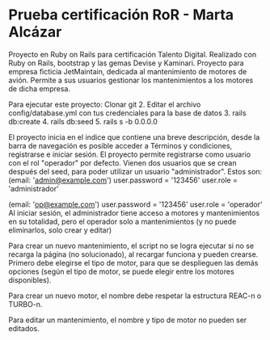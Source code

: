 # Prueba certificación RoR - Marta Alcázar

Proyecto en Ruby on Rails para certificación Talento Digital. Realizado con Ruby on Rails, bootstrap y las gemas Devise y Kaminari.
Proyecto para empresa ficticia JetMaintain, dedicada al mantenimiento de motores de avión. Permite a sus usuarios gestionar los mantenimientos a los motores de dicha empresa.

Para ejecutar este proyecto:
Clonar git
2. Editar el archivo config/database.yml con tus credenciales para la base de datos
3. rails db:create
4. rails db:seed
5. rails s -b 0.0.0.0

El proyecto inicia en el indice que contiene una breve descripción, desde la barra de navegación es posible acceder a Términos y condiciones, registrarse e iniciar sesión. 
El proyecto permite registrarse como usuario con el rol "operador" por defecto. Vienen dos usuarios que se crean después del seed, para poder utilizar un usuario "administrador". Estos son:
(email: 'admin@example.com') 
    user.password = '123456'
    user.role = 'administrador'

  
(email: 'op@example.com') 
    user.password = '123456'
    user.role = 'operador'
Al iniciar sesión, el administrador tiene acceso a motores y mantenimientos en su totalidad, pero el operador solo a mantenimientos (y no puede eliminarlos, solo crear y editar)

Para crear un nuevo mantenimiento, el script no se logra ejecutar si no se recarga la página (no solucionado), al recargar funciona y pueden crearse. Primero debe elegirse el tipo de motor, para que se desplieguen las demás opciones (según el tipo de motor, se puede elegir entre los motores disponibles).

Para crear un nuevo motor, el nombre debe respetar la estructura REAC-n o TURBO-n. 

Para editar un mantenimiento, el nombre y tipo de motor no pueden ser editados. 